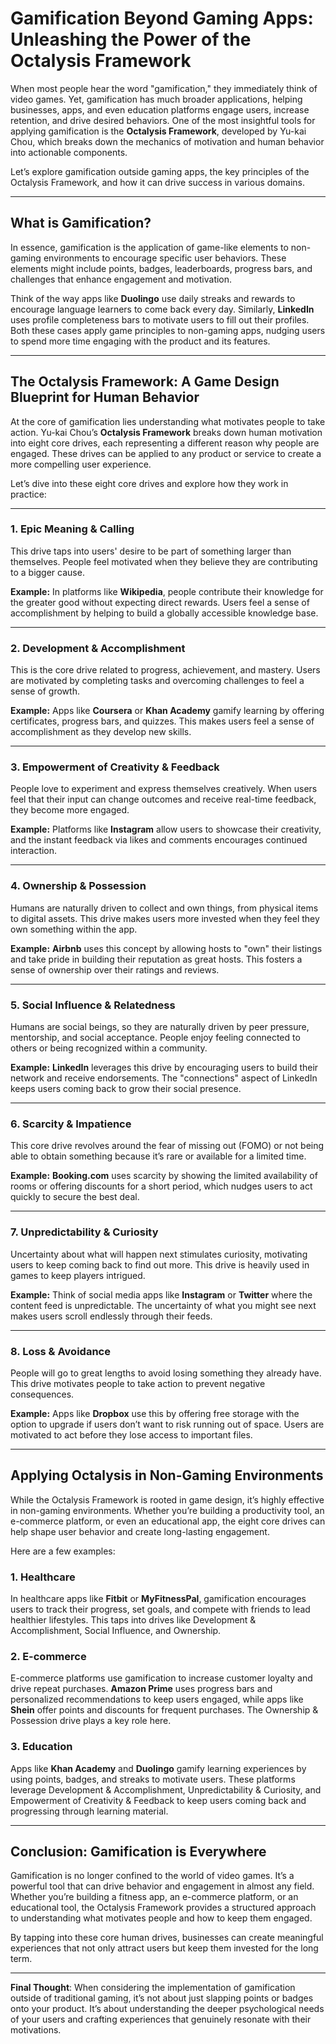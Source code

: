 # Gamification Beyond Gaming Apps: Unleashing the Power of the Octalysis Framework

When most people hear the word "gamification," they immediately think of video games. Yet, gamification has much broader applications, helping businesses, apps, and even education platforms engage users, increase retention, and drive desired behaviors. One of the most insightful tools for applying gamification is the **Octalysis Framework**, developed by Yu-kai Chou, which breaks down the mechanics of motivation and human behavior into actionable components.

Let’s explore gamification outside gaming apps, the key principles of the Octalysis Framework, and how it can drive success in various domains.

---

## What is Gamification?

In essence, gamification is the application of game-like elements to non-gaming environments to encourage specific user behaviors. These elements might include points, badges, leaderboards, progress bars, and challenges that enhance engagement and motivation.

Think of the way apps like **Duolingo** use daily streaks and rewards to encourage language learners to come back every day. Similarly, **LinkedIn** uses profile completeness bars to motivate users to fill out their profiles. Both these cases apply game principles to non-gaming apps, nudging users to spend more time engaging with the product and its features.

---

## The Octalysis Framework: A Game Design Blueprint for Human Behavior

At the core of gamification lies understanding what motivates people to take action. Yu-kai Chou’s **Octalysis Framework** breaks down human motivation into eight core drives, each representing a different reason why people are engaged. These drives can be applied to any product or service to create a more compelling user experience.

Let’s dive into these eight core drives and explore how they work in practice:

---

### 1. **Epic Meaning & Calling**

This drive taps into users' desire to be part of something larger than themselves. People feel motivated when they believe they are contributing to a bigger cause.

**Example:** In platforms like **Wikipedia**, people contribute their knowledge for the greater good without expecting direct rewards. Users feel a sense of accomplishment by helping to build a globally accessible knowledge base.

---

### 2. **Development & Accomplishment**

This is the core drive related to progress, achievement, and mastery. Users are motivated by completing tasks and overcoming challenges to feel a sense of growth.

**Example:** Apps like **Coursera** or **Khan Academy** gamify learning by offering certificates, progress bars, and quizzes. This makes users feel a sense of accomplishment as they develop new skills.

---

### 3. **Empowerment of Creativity & Feedback**

People love to experiment and express themselves creatively. When users feel that their input can change outcomes and receive real-time feedback, they become more engaged.

**Example:** Platforms like **Instagram** allow users to showcase their creativity, and the instant feedback via likes and comments encourages continued interaction.

---

### 4. **Ownership & Possession**

Humans are naturally driven to collect and own things, from physical items to digital assets. This drive makes users more invested when they feel they own something within the app.

**Example:** **Airbnb** uses this concept by allowing hosts to "own" their listings and take pride in building their reputation as great hosts. This fosters a sense of ownership over their ratings and reviews.

---

### 5. **Social Influence & Relatedness**

Humans are social beings, so they are naturally driven by peer pressure, mentorship, and social acceptance. People enjoy feeling connected to others or being recognized within a community.

**Example:** **LinkedIn** leverages this drive by encouraging users to build their network and receive endorsements. The "connections" aspect of LinkedIn keeps users coming back to grow their social presence.

---

### 6. **Scarcity & Impatience**

This core drive revolves around the fear of missing out (FOMO) or not being able to obtain something because it’s rare or available for a limited time.

**Example:** **Booking.com** uses scarcity by showing the limited availability of rooms or offering discounts for a short period, which nudges users to act quickly to secure the best deal.

---

### 7. **Unpredictability & Curiosity**

Uncertainty about what will happen next stimulates curiosity, motivating users to keep coming back to find out more. This drive is heavily used in games to keep players intrigued.

**Example:** Think of social media apps like **Instagram** or **Twitter** where the content feed is unpredictable. The uncertainty of what you might see next makes users scroll endlessly through their feeds.

---

### 8. **Loss & Avoidance**

People will go to great lengths to avoid losing something they already have. This drive motivates people to take action to prevent negative consequences.

**Example:** Apps like **Dropbox** use this by offering free storage with the option to upgrade if users don’t want to risk running out of space. Users are motivated to act before they lose access to important files.

---

## Applying Octalysis in Non-Gaming Environments

While the Octalysis Framework is rooted in game design, it’s highly effective in non-gaming environments. Whether you’re building a productivity tool, an e-commerce platform, or even an educational app, the eight core drives can help shape user behavior and create long-lasting engagement.

Here are a few examples:

### 1. **Healthcare**

In healthcare apps like **Fitbit** or **MyFitnessPal**, gamification encourages users to track their progress, set goals, and compete with friends to lead healthier lifestyles. This taps into drives like Development & Accomplishment, Social Influence, and Ownership.

### 2. **E-commerce**

E-commerce platforms use gamification to increase customer loyalty and drive repeat purchases. **Amazon Prime** uses progress bars and personalized recommendations to keep users engaged, while apps like **Shein** offer points and discounts for frequent purchases. The Ownership & Possession drive plays a key role here.

### 3. **Education**

Apps like **Khan Academy** and **Duolingo** gamify learning experiences by using points, badges, and streaks to motivate users. These platforms leverage Development & Accomplishment, Unpredictability & Curiosity, and Empowerment of Creativity & Feedback to keep users coming back and progressing through learning material.

---

## Conclusion: Gamification is Everywhere

Gamification is no longer confined to the world of video games. It’s a powerful tool that can drive behavior and engagement in almost any field. Whether you’re building a fitness app, an e-commerce platform, or an educational tool, the Octalysis Framework provides a structured approach to understanding what motivates people and how to keep them engaged.

By tapping into these core human drives, businesses can create meaningful experiences that not only attract users but keep them invested for the long term.

---

**Final Thought**: When considering the implementation of gamification outside of traditional gaming, it’s not about just slapping points or badges onto your product. It’s about understanding the deeper psychological needs of your users and crafting experiences that genuinely resonate with their motivations.
